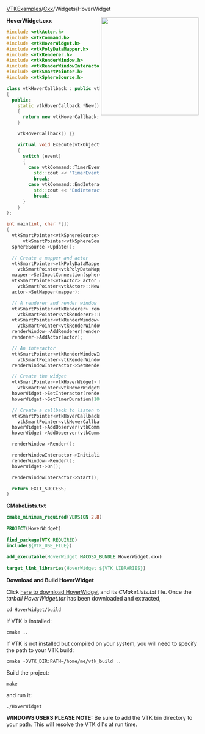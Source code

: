 [VTKExamples](/home/)/[Cxx](/Cxx)/Widgets/HoverWidget

<img align="right" src="https://github.com/lorensen/VTKExamples/blob/gh-pages/Testing/Baseline/Widgets/TestHoverWidget.png?raw=true" width="256" />

**HoverWidget.cxx**
```c++
#include <vtkActor.h>
#include <vtkCommand.h>
#include <vtkHoverWidget.h>
#include <vtkPolyDataMapper.h>
#include <vtkRenderer.h>
#include <vtkRenderWindow.h>
#include <vtkRenderWindowInteractor.h>
#include <vtkSmartPointer.h>
#include <vtkSphereSource.h>

class vtkHoverCallback : public vtkCommand
{
  public:
    static vtkHoverCallback *New()
    {
      return new vtkHoverCallback;
    }

    vtkHoverCallback() {}

    virtual void Execute(vtkObject*, unsigned long event, void *vtkNotUsed(calldata))
    {
      switch (event)
      {
        case vtkCommand::TimerEvent:
          std::cout << "TimerEvent -> the mouse stopped moving and the widget hovered" << std::endl;
          break;
        case vtkCommand::EndInteractionEvent:
          std::cout << "EndInteractionEvent -> the mouse started to move" << std::endl;
          break;
      }
    }
};

int main(int, char *[])
{
  vtkSmartPointer<vtkSphereSource> sphereSource =
      vtkSmartPointer<vtkSphereSource>::New();
  sphereSource->Update();

  // Create a mapper and actor
  vtkSmartPointer<vtkPolyDataMapper> mapper =
    vtkSmartPointer<vtkPolyDataMapper>::New();
  mapper->SetInputConnection(sphereSource->GetOutputPort());
  vtkSmartPointer<vtkActor> actor =
    vtkSmartPointer<vtkActor>::New();
  actor->SetMapper(mapper);

  // A renderer and render window
  vtkSmartPointer<vtkRenderer> renderer =
    vtkSmartPointer<vtkRenderer>::New();
  vtkSmartPointer<vtkRenderWindow> renderWindow =
    vtkSmartPointer<vtkRenderWindow>::New();
  renderWindow->AddRenderer(renderer);
  renderer->AddActor(actor);

  // An interactor
  vtkSmartPointer<vtkRenderWindowInteractor> renderWindowInteractor =
    vtkSmartPointer<vtkRenderWindowInteractor>::New();
  renderWindowInteractor->SetRenderWindow(renderWindow);

  // Create the widget
  vtkSmartPointer<vtkHoverWidget> hoverWidget =
    vtkSmartPointer<vtkHoverWidget>::New();
  hoverWidget->SetInteractor(renderWindowInteractor);
  hoverWidget->SetTimerDuration(1000);

  // Create a callback to listen to the widget's two VTK events
  vtkSmartPointer<vtkHoverCallback> hoverCallback =
    vtkSmartPointer<vtkHoverCallback>::New();
  hoverWidget->AddObserver(vtkCommand::TimerEvent,hoverCallback);
  hoverWidget->AddObserver(vtkCommand::EndInteractionEvent,hoverCallback);

  renderWindow->Render();

  renderWindowInteractor->Initialize();
  renderWindow->Render();
  hoverWidget->On();

  renderWindowInteractor->Start();

  return EXIT_SUCCESS;
}
```
**CMakeLists.txt**
```cmake
cmake_minimum_required(VERSION 2.8)
 
PROJECT(HoverWidget)
 
find_package(VTK REQUIRED)
include(${VTK_USE_FILE})
 
add_executable(HoverWidget MACOSX_BUNDLE HoverWidget.cxx)
 
target_link_libraries(HoverWidget ${VTK_LIBRARIES})
```

**Download and Build HoverWidget**

Click [here to download HoverWidget](https://github.com/lorensen/VTKWikiExamplesTarballs/raw/master/HoverWidget.tar) and its *CMakeLists.txt* file.
Once the *tarball HoverWidget.tar* has been downloaded and extracted,
```
cd HoverWidget/build 
```
If VTK is installed:
```
cmake ..
```
If VTK is not installed but compiled on your system, you will need to specify the path to your VTK build:
```
cmake -DVTK_DIR:PATH=/home/me/vtk_build ..
```
Build the project:
```
make
```
and run it:
```
./HoverWidget
```
**WINDOWS USERS PLEASE NOTE:** Be sure to add the VTK bin directory to your path. This will resolve the VTK dll's at run time.

